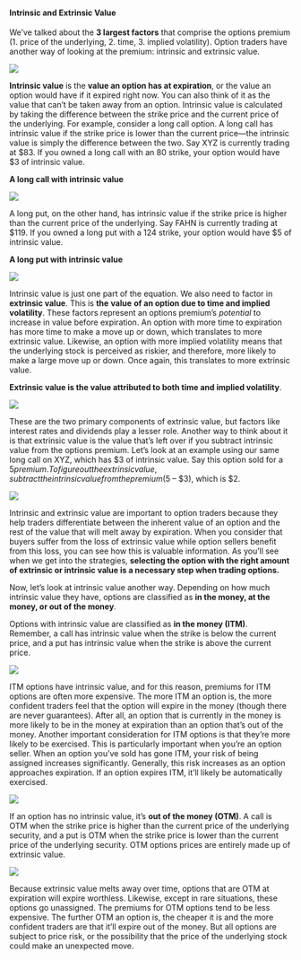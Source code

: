 #### Intrinsic and Extrinsic Value

We’ve talked about the **3 largest factors** that comprise the options premium (1. price of the underlying, 2. time, 3. implied volatility). Option traders have another way of looking at the premium: intrinsic and extrinsic value.

![](https://education.ameritrade.com/content/cms/images/BDTO_Lesson_2.35.01.jpg)

**Intrinsic value** is the  **value an option has at expiration**, or the value an option would have if it expired right now. You can also think of it as the value that can’t be taken away from an option. Intrinsic value is calculated by taking the difference between the strike price and the current price of the underlying. For example, consider a long call option. A long call has intrinsic value if the strike price is lower than the current price—the intrinsic value is simply the difference between the two. Say XYZ is currently trading at $83. If you owned a long call with an 80 strike, your option would have $3 of intrinsic value.

**A long call with intrinsic value**

![](https://education.ameritrade.com/content/cms/images/BDTO_Lesson_2.35.02.jpg)

A long put, on the other hand, has intrinsic value if the strike price is higher than the current price of the underlying. Say FAHN is currently trading at $119. If you owned a long put with a 124 strike, your option would have $5 of intrinsic value.

**A long put with intrinsic value**

![](https://education.ameritrade.com/content/cms/images/BDTO_Lesson_2.35.03.jpg)

Intrinsic value is just one part of the equation. We also need to factor in  **extrinsic value**. This is  **the**  **value**  **of an option due to time and implied volatility**. These factors represent an options premium’s  _potential_  to increase in value before expiration. An option with more time to expiration has more time to make a move up or down, which translates to more extrinsic value. Likewise, an option with more implied volatility means that the underlying stock is perceived as riskier, and therefore, more likely to make a large move up or down. Once again, this translates to more extrinsic value.

**Extrinsic value is the value attributed to both time and implied volatility**.

![](https://education.ameritrade.com/content/cms/images/BDTO_Lesson_2.35.04.jpg)

These are the two primary components of extrinsic value, but factors like interest rates and dividends play a lesser role. Another way to think about it is that extrinsic value is the value that’s left over if you subtract intrinsic value from the options premium. Let’s look at an example using our same long call on XYZ, which has $3 of intrinsic value. Say this option sold for a $5 premium. To figure out the extrinsic value, subtract the intrinsic value from the premium ($5 – $3), which is $2.

![](https://education.ameritrade.com/content/cms/images/BDTO_Lesson_2.35.05.jpg)

Intrinsic and extrinsic value are important to option traders because they help traders differentiate between the inherent value of an option and the rest of the value that will melt away by expiration. When you consider that buyers suffer from the loss of extrinsic value while option sellers benefit from this loss, you can see how this is valuable information. As you’ll see when we get into the strategies, **selecting the option with the right amount of extrinsic or intrinsic value is a necessary step when trading options.**

Now, let’s look at intrinsic value another way. Depending on how much intrinsic value they have, options are classified as **in the money, at the money, or out of the money**.

Options with intrinsic value are classified as  **in the money (ITM)**. Remember, a call has intrinsic value when the strike is below the current price, and a put has intrinsic value when the strike is above the current price.

![](https://education.ameritrade.com/content/cms/images/BDTO_Lesson_2.35.06.jpg)

ITM options have intrinsic value, and for this reason, premiums for ITM options are often more expensive. The more ITM an option is, the more confident traders feel that the option will expire in the money (though there are never guarantees). After all, an option that is currently in the money is more likely to be in the money at expiration than an option that’s out of the money. Another important consideration for ITM options is that they’re more likely to be exercised. This is particularly important when you’re an option seller. When an option you’ve sold has gone ITM, your risk of being assigned increases significantly. Generally, this risk increases as an option approaches expiration. If an option expires ITM, it’ll likely be automatically exercised.

![](https://education.ameritrade.com/content/cms/images/BDTO_Lesson_2.35.07.jpg)

If an option has no intrinsic value, it’s  **out of the money (OTM)**. A call is OTM when the strike price is higher than the current price of the underlying security, and a put is OTM when the strike price is lower than the current price of the underlying security. OTM options prices are entirely made up of extrinsic value.

![](https://education.ameritrade.com/content/cms/images/BDTO_Lesson_2.35.08.jpg)

Because extrinsic value melts away over time, options that are OTM at expiration will expire worthless. Likewise, except in rare situations, these options go unassigned. The premiums for OTM options tend to be less expensive. The further OTM an option is, the cheaper it is and the more confident traders are that it’ll expire out of the money. But all options are subject to price risk, or the possibility that the price of the underlying stock could make an unexpected move.


<!--stackedit_data:
eyJoaXN0b3J5IjpbLTkyNTM5NDgwMywtMzcwMTMzNDUwXX0=
-->